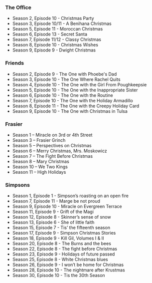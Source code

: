 ### The Office
- Season 2, Episode 10 - Christmas Party 
- Season 3, Episode 10/11 - A Benihana Christmas
- Season 5, Episode 11 - Moroccan Christmas
- Season 6, Episode 13 - Secret Santa
- Season 7, Episode 11/12 - Classy Christmas
- Season 8, Episode 10 - Christmas Wishes
- Season 9, Episode 9 - Dwight Christmas

### Friends
- Season 2, Episode 9 - The One with Phoebe's Dad
- Season 3, Episode 10 - The One Where Rachel Quits
- Season 4, Episode 10 - The One with the Girl From Poughkeepsie
- Season 5, Episode 10 - The One with the Inappropriate Sister
- Season 6, Episode 10 - The One with the Routine
- Season 7, Episode 10 - The One with the Holiday Armadillo
- Season 8, Episode 11 - The One with the Creepy Holiday Card
- Season 9, Episode 10 - The One with Christmas in Tulsa

### Frasier
- Season 1 – Miracle on 3rd or 4th Street
- Season 3 – Frasier Grinch
- Season 5 – Perspectives on Christmas
- Season 6 – Merry Christmas, Mrs. Moskowicz
- Season 7 – The Fight Before Christmas
- Season 8 – Mary Christmas
- Season 10 – We Two Kings
- Season 11 – High Holidays

### Simpsons
- Season 1, Episode 1 - Simpson’s roasting on an open fire 
- Season 7, Episode 11 - Marge be not proud 
- Season 9, Episode 10 - Miracle on Evergreen Terrace 
- Season 11, Episode 9 - Grift of the Magi
- Season 12, Episode 8 - Skinner’s sense of snow
- Season 13, Episode 6 - She of little faith
- Season 15, Episode 7 - Tis’ the fifteenth season
- Season 17, Episode 9 - Simpson Christmas Stories
- Season 18, Episode 9 - Kill Gil, Volumes I & II
- Season 20, Episode 8 - The Burns and the bees
- Season 22, Episode 8 - The fight before Christmas
- Season 23, Episode 9 - Holidays of future passed
- Season 25, Episode 8 - White Christmas blues
- Season 26, Episode 9 - I won’t be home for Christmas
- Season 28, Episode 10 - The nightmare after Krustmas
- Season 30, Episode 10 - Tis the 30th Season